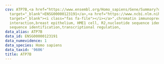 ```yaml
---
csv: ATP7B,<a href="https://www.ensembl.org/Homo_sapiens/Gene/Summary?db=core;g=ENSG00000123191"
  target="_blank">ENSG00000123191</a>,<a href="https://www.ncbi.nlm.nih.gov/pubmed/22863008"
  target="_blank"><i class="fas fa-file"></i></a>",chromatin immunoprecipitation assay,direct
  interaction,breast epithelium, HME1 cell, R2,nucleotide sequence identification,nucleotide
  sequence identification,transcriptional regulation,
data_alias: ATP7B
data_id: ENSG00000123191
data_numevidence: 1
data_species: Homo sapiens
data_taxid: '9606'
title: ATP7B
---
```

